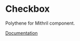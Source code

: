 # Checkbox

Polythene for Mithril component.

[Documentation](../../docs/components/mithril/checkbox.md)
